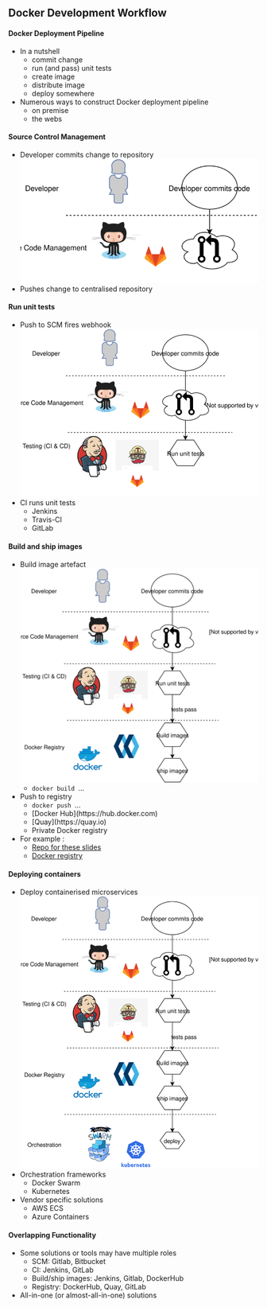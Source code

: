 ## Docker Development Workflow


####  Docker Deployment Pipeline
* In a nutshell <!-- .element: class="fragment" data-fragment-index="0" -->
   - commit change
   - run (and pass) unit tests
   - create image
   - distribute image
   - deploy somewhere
* Numerous ways to construct Docker deployment pipeline <!-- .element: class="fragment" data-fragment-index="1" -->
   - on premise
   - the webs


#### Source Control Management
* Developer commits change to repository ![Docker development workflow](img/development-ci-workflow-step1.svg "Docker workflow") <!-- .element: class="img-right" -->
* Pushes change to centralised repository



#### Run unit tests

* Push to SCM fires webhook  ![Docker development workflow](img/development-ci-workflow-step2.svg "Docker workflow") <!-- .element: class="img-right" -->
* CI runs unit tests <!-- .element: class="fragment" data-fragment-index="0" -->
   - Jenkins
   - Travis-CI
   - GitLab



#### Build and ship images
* Build image artefact ![Docker development workflow](img/development-ci-workflow-step3.svg "Docker workflow") <!-- .element: class="img-right" -->
   - `docker build `...
* Push to registry <!-- .element: class="fragment" data-fragment-index="0" -->
   - `docker push `...
   - <!-- .element: class="fragment" data-fragment-index="1" -->[Docker Hub](https://hub.docker.com)
   - <!-- .element: class="fragment" data-fragment-index="2" -->[Quay](https://quay.io)
   - <!-- .element: class="fragment" data-fragment-index="3" -->Private Docker registry
* For example <!-- .element: class="fragment" data-fragment-index="4" -->:
   - [Repo for these slides](https://github.com/catalyst-training/docker-introductin)
   - [Docker registry](https://hub.docker.com/r/heytrav/docker-introduction-slides/builds/)


#### Deploying containers
* Deploy containerised microservices ![Docker development workflow](img/development-ci-workflow.svg "Docker workflow") <!-- .element: class="img-right" width="50%" height="50%" -->
* Orchestration frameworks <!-- .element: class="fragment" data-fragment-index="0" -->
   - Docker Swarm
   - Kubernetes
* Vendor specific solutions <!-- .element: class="fragment" data-fragment-index="1" -->
   - AWS ECS
   - Azure Containers


#### Overlapping Functionality
* Some solutions or tools may have multiple roles <!-- .element: class="fragment" data-fragment-index="0" -->
   - SCM: Gitlab, Bitbucket
   - CI: Jenkins, GitLab
   - Build/ship images: Jenkins, Gitlab, DockerHub
   - Registry: DockerHub, Quay, GitLab
* All-in-one (or almost-all-in-one) solutions <!-- .element: class="fragment" data-fragment-index="1" -->
